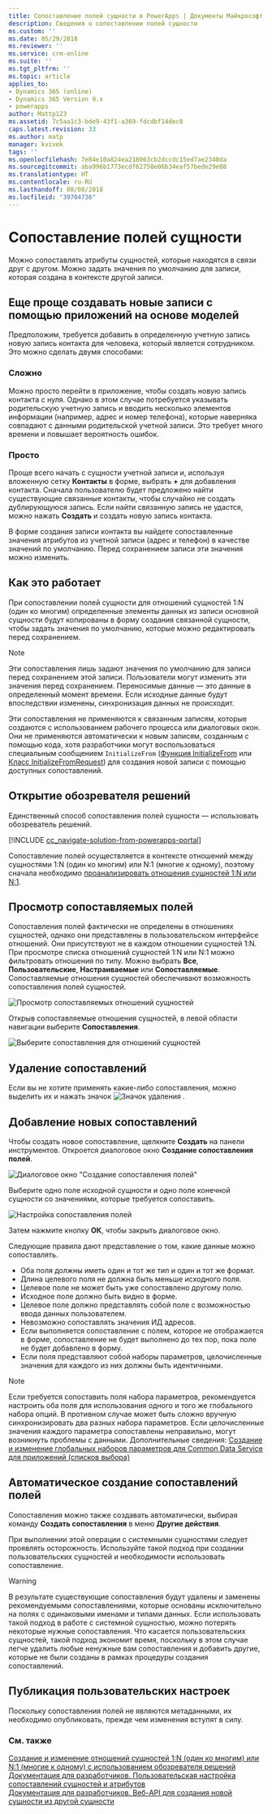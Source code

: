 ```yaml
---
title: Сопоставление полей сущности в PowerApps | Документы Майкрософт
description: Сведения о сопоставлении полей сущности
ms.custom: ''
ms.date: 05/29/2018
ms.reviewer: ''
ms.service: crm-online
ms.suite: ''
ms.tgt_pltfrm: ''
ms.topic: article
applies_to:
- Dynamics 365 (online)
- Dynamics 365 Version 9.x
- powerapps
author: Mattp123
ms.assetid: 7c5aa1c3-bde9-43f1-a369-fdcdbf14dec0
caps.latest.revision: 33
ms.author: matp
manager: kvivek
tags: ''
ms.openlocfilehash: 7e84e10a824ea218063cb2dccdc15ed7ae2340da
ms.sourcegitcommit: aba996b1773ecdf62758e06b34eaf57bede29e08
ms.translationtype: HT
ms.contentlocale: ru-RU
ms.lasthandoff: 08/08/2018
ms.locfileid: "39704736"
---
```

# <a name="map-entity-fields"></a>Сопоставление полей сущности
 
Можно сопоставлять атрибуты сущностей, которые находятся в связи друг с другом. Можно задать значения по умолчанию для записи, которая создана в контексте другой записи. 

## <a name="easier-way-to-create-new-records-in-model-driven-apps"></a>Еще проще создавать новые записи с помощью приложений на основе моделей

Предположим, требуется добавить в определенную учетную запись новую запись контакта для человека, который является сотрудником. Это можно сделать двумя способами:  
  
### <a name="the-hard-way"></a>Сложно

Можно просто перейти в приложение, чтобы создать новую запись контакта с нуля. Однако в этом случае потребуется указывать родительскую учетную запись и вводить несколько элементов информации (например, адрес и номер телефона), которые наверняка совпадают с данными родительской учетной записи. Это требует много времени и повышает вероятность ошибок.  
  
### <a name="the-easier-way"></a>Просто

Проще всего начать с сущности учетной записи и, используя вложенную сетку **Контакты** в форме, выбрать **+** для добавления контакта. Сначала пользователю будет предложено найти существующие связанные контакты, чтобы случайно не создать дублирующуюся запись. Если найти связанную запись не удастся, можно нажать **Создать** и создать новую запись контакта. 

В форме создания записи контакта вы найдете сопоставленные значения атрибутов из учетной записи (адрес и телефон) в качестве значений по умолчанию. Перед сохранением записи эти значения можно изменить.

## <a name="how-this-works"></a>Как это работает

При сопоставлении полей сущности для отношений сущностей 1:N (один ко многим) определенные элементы данных из записи основной сущности будут копированы в форму создания связанной сущности, чтобы задать значения по умолчанию, которые можно редактировать перед сохранением.
 
  
> [!NOTE]
> Эти сопоставления лишь задают значения по умолчанию для записи перед сохранением этой записи. Пользователи могут изменить эти значения перед сохранением. Переносимые данные — это данные в определенный момент времени. Если исходные данные будут впоследствии изменены, синхронизация данных не происходит.
>   
> Эти сопоставления не применяются к связанным записям, которые создаются с использованием рабочего процесса или диалоговых окон. Они не применяются автоматически к новым записям, созданным с помощью кода, хотя разработчики могут воспользоваться специальным сообщением `InitializeFrom` ([Функция InitializeFrom](/dynamics365/customer-engagement/web-api/initializefrom?view=dynamics-ce-odata-9) или [Класс InitializeFromRequest](/dotnet/api/microsoft.crm.sdk.messages.initializefromrequest?view=dynamics-general-ce-9)) для создания новой записи с помощью доступных сопоставлений.  

## <a name="open-solution-explorer"></a>Открытие обозревателя решений

Единственный способ сопоставления полей сущности — использовать обозреватель решений.

[!INCLUDE [cc_navigate-solution-from-powerapps-portal](../../includes/cc_navigate-solution-from-powerapps-portal.md)]
  
Сопоставление полей осуществляется в контексте отношений между сущностями 1:N (один ко многим) или N:1 (многие к одному), поэтому сначала необходимо [проанализировать отношения сущностей 1:N или N:1](create-edit-1n-relationships-solution-explorer.md#view-entity-relationships).

## <a name="view-mappable-fields"></a>Просмотр сопоставляемых полей

Сопоставления полей фактически не определены в отношениях сущностей, однако они представлены в пользовательском интерфейсе отношений. Они присутствуют не в каждом отношении сущностей 1:N. При просмотре списка отношений сущностей 1:N или N:1 можно фильтровать отношения по типу. Можно выбрать **Все**, **Пользовательские**, **Настраиваемые** или **Сопоставляемые**. Сопоставляемые отношения сущностей обеспечивают возможность сопоставления полей сущностей. 

![Просмотр сопоставляемых отношений сущностей](media/mappable-entity-relationships.png) 

Открыв сопоставляемые отношения сущностей, в левой области навигации выберите **Сопоставления**.

![Выберите сопоставления для отношений сущностей](media/map-entity-fields-ui-solution-explorer.png)

## <a name="delete-mappings"></a>Удаление сопоставлений

Если вы не хотите применять какие-либо сопоставления, можно выделить их и нажать значок ![Значок удаления](media/delete.gif) .

## <a name="add-new-mappings"></a>Добавление новых сопоставлений

Чтобы создать новое сопоставление, щелкните **Создать** на панели инструментов. Откроется диалоговое окно **Создание сопоставления полей**.

![Диалоговое окно "Создание сопоставления полей"](media/create-field-mapping-dialog.png)

Выберите одно поле исходной сущности и одно поле конечной сущности со значениями, которые требуется сопоставить. 

![Настройка сопоставления полей](media/configure-field-mapping.png)

Затем нажмите кнопку **ОК**, чтобы закрыть диалоговое окно.

Следующие правила дают представление о том, какие данные можно сопоставлять.  
  
- Оба поля должны иметь один и тот же тип и один и тот же формат.  
- Длина целевого поля не должна быть меньше исходного поля.  
- Целевое поле не может быть уже сопоставлено другому полю.  
- Исходное поле должно быть видно в форме.  
- Целевое поле должно представлять собой поле с возможностью ввода данных пользователем.  
- Невозможно сопоставлять значения ИД адресов.
- Если выполняется сопоставление с полем, которое не отображается в форме, сопоставление не будет выполнено до тех пор, пока поле не будет добавлено в форму.
- Если поля представляют собой наборы параметров, целочисленные значения для каждого из них должны быть идентичными.  
  
> [!NOTE]
>  Если требуется сопоставить поля набора параметров, рекомендуется настроить оба поля для использования одного и того же глобального набора опций. В противном случае может быть сложно вручную синхронизировать два разных набора параметров. Если целочисленные значения каждого параметра сопоставлены неправильно, могут возникнуть проблемы с данными. Дополнительные сведения: [Создание и изменение глобальных наборов параметров для Common Data Service для приложений (списков выбора)](create-edit-global-option-sets.md)  
  
## <a name="automatically-generate-field-mappings"></a>Автоматическое создание сопоставлений полей  

Сопоставления можно также создавать автоматически, выбирая команду **Создать сопоставления** в меню **Другие действия**.

При выполнении этой операции с системными сущностями следует проявлять осторожность. Используйте такой подход при создании пользовательских сущностей и необходимости использовать сопоставление. 

> [!WARNING]
> В результате существующие сопоставления будут удалены и заменены рекомендуемыми сопоставлениями, которые основаны исключительно на полях с одинаковыми именами и типами данных. Если использовать такой подход в работе с системной сущностью, можно потерять некоторые нужные сопоставления. Что касается пользовательских сущностей, такой подход экономит время, поскольку в этом случае легче удалить любые ненужные вам сопоставления и добавить другие, которые не были созданы в рамках процедуры создания сопоставлений.  


## <a name="publish-customizations"></a>Публикация пользовательских настроек 

Поскольку сопоставления полей не являются метаданными, их необходимо опубликовать, прежде чем изменения вступят в силу. 
<!-- TODO Need a general topic about publishing to link to in situations like this -->

### <a name="see-also"></a>См. также
[Создание и изменение отношений сущностей 1:N (один ко многим) или N:1 (многие к одному) с использованием обозревателя решений](create-edit-1n-relationships-solution-explorer.md)<br />
[Документация для разработчиков. Пользовательская настройка сопоставлений сущностей и атрибутов](/dynamics365/customer-engagement/developer/customize-entity-attribute-mappings)<br />
[Документация для разработчиков. Веб-API для создания новой сущности из другой сущности](/dynamics365/customer-engagement/developer/webapi/create-entity-web-api#create-a-new-entity-from-another-entity)

